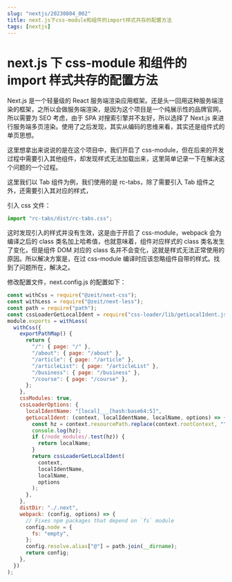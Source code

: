 ```yaml
---
slug: "nextjs/20230804_002"
title: next.js下css-module和组件的import样式共存的配置方法
tags: [nextjs]
---
```


# next.js 下 css-module 和组件的 import 样式共存的配置方法

Next.js 是一个轻量级的 React 服务端渲染应用框架。还是头一回用这种服务端渲染的框架，之所以会做服务端渲染，是因为这个项目是一个纯展示性的品牌官网，所以需要为 SEO 考虑，由于 SPA 对搜索引擎并不友好，所以选择了 Next.js 来进行服务端多页渲染。使用了之后发现，其实从编码的思维来看，其实还是组件式的单页思想。

这里想拿出来说说的是在这个项目中，我们开启了 css-module，但在后来的开发过程中需要引入其他组件，却发现样式无法加载出来，这里简单记录一下在解决这个问题的一个过程。

这里我们以 Tab 组件为例，我们使用的是 rc-tabs，除了需要引入 Tab 组件之外，还需要引入其对应的样式，

引入 css 文件：

```js
import "rc-tabs/dist/rc-tabs.css";
```

这时发现引入的样式并没有生效，这是由于开启了 css-module，webpack 会为编译之后的 class 类名加上哈希值，也就意味着，组件对应样式的 class 类名发生了变化，但是组件 DOM 对应的 class 名并不会变化，这就是样式无法正常使用的原因。所以解决方案是，在过 css-module 编译时应该忽略组件自带的样式。找到了问题所在，解决之。

修改配置文件，next.config.js 的配置如下：

```js
const withCss = require("@zeit/next-css");
const withLess = require("@zeit/next-less");
const path = require("path");
const cssLoaderGetLocalIdent = require("css-loader/lib/getLocalIdent.js");
module.exports = withLess(
  withCss({
    exportPathMap() {
      return {
        "/": { page: "/" },
        "/about": { page: "/about" },
        "/article": { page: "/article" },
        "/articleList": { page: "/articleList" },
        "/business": { page: "/business" },
        "/course": { page: "/course" },
      };
    },
    cssModules: true,
    cssLoaderOptions: {
      localIdentName: "[local]___[hash:base64:5]",
      getLocalIdent: (context, localIdentName, localName, options) => {
        const hz = context.resourcePath.replace(context.rootContext, "");
        console.log(hz);
        if (/node_modules/.test(hz)) {
          return localName;
        }
        return cssLoaderGetLocalIdent(
          context,
          localIdentName,
          localName,
          options
        );
      },
    },
    distDir: "./.next",
    webpack: (config, options) => {
      // Fixes npm packages that depend on `fs` module
      config.node = {
        fs: "empty",
      };
      config.resolve.alias["@"] = path.join(__dirname);
      return config;
    },
  })
);
```
